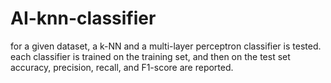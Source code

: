 # AI-knn-classifier
for a given dataset, a k-NN and a multi-layer perceptron classifier is tested. 
each classifier is trained on the training set, and then on the test set  
accuracy, precision, recall, and F1-score are reported.

